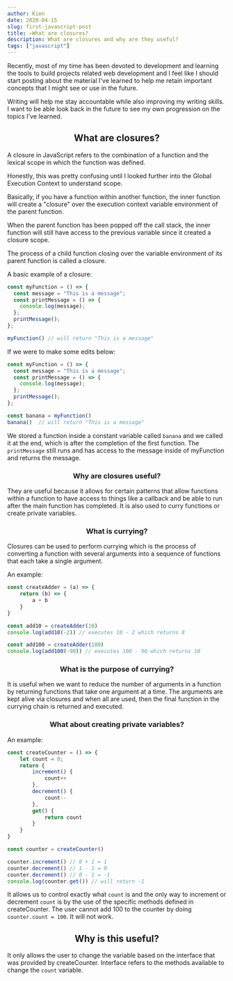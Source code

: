 ```yaml
---
author: Kien
date: 2020-04-15
slug: first-javascript-post
title: ✍What are closures?
description: What are closures and why are they useful?
tags: ["javascript"]
---
```


Recently, most of my time has been devoted to development and learning the tools to build projects related web development and I feel like I should start posting about the material I've learned to help me retain important concepts that I might see or use in the future.

Writing will help me stay accountable while also improving my writing skills. I want to be able look back in the future to see my own progression on the topics I've learned.

## <center> What are closures? </center>

A closure in JavaScript refers to the combination of a function and the lexical scope in which the function was defined.

Honestly, this was pretty confusing until I looked further into the Global Execution Context to understand scope. 

Basically, if you have a function within another function, the inner function will create a "closure" over the execution context variable environment of the parent function. 

When the parent function has been popped off the call stack, the inner function will still have access to the previous variable since it created a closure scope.

The process of a child function closing over the variable environment of its parent function is called a closure.

A basic example of a closure:

```JavaScript
const myFunction = () => {
  const message = "This is a message";
  const printMessage = () => {
    console.log(message);
  };
  printMessage();
};

myFunction() // will return "This is a message"

```

If we were to make some edits below:

```JavaScript
const myFunction = () => {
  const message = "This is a message";
  const printMessage = () => {
    console.log(message);
  };
  printMessage();
};

const banana = myFunction()
banana()  // will return "This is a message"

```

We stored a function inside a constant variable called `banana` and we called it at the end, which is after the completion of the first function. The `printMessage` still runs and has access to the message inside of myFunction and returns the message.

### <center>Why are closures useful? </center>

They are useful because it allows for certain patterns that allow functions within a function to have access to things like a callback and be able to run after the main function has completed. It is also used to curry functions or create private variables.

### <center>What is currying?</center>

Closures can be used to perform currying which is the process of converting a function with several arguments into a sequence of functions that each take a single argument.

An example:

```JavaScript
const createAdder = (a) => {
    return (b) => {
        a + b
    }
}

const add10 = createAdder(10)
console.log(add10(-2)) // executes 10 - 2 which returns 8

const add100 = createAdder(100)
console.log(add100(-90)) // executes 100 - 90 which returns 10

```

### <center>What is the purpose of currying?</center>

It is useful when we want to reduce the number of arguments in a function by returning functions that take one argument at a time. The arguments are kept alive via closures and when all are used, then the final function in the currying chain is returned and executed.

### <center>What about creating private variables?</center>

An example:

```JavaScript
const createCounter = () => {
    let count = 0;
    return {
        increment() {
            count++
        },
        decrement() {
            count--
        },
        get() {
            return count
        }
    }
}

const counter = createCounter()

counter.increment() // 0 + 1 = 1
counter.decrement() // 1 - 1 = 0
counter.decrement() // 0 - 1 = -1
console.log(counter.get()) // will return -1
```

It allows us to control exactly what `count` is and the only way to increment or decrement `count` is by the use of the specific methods defined in createCounter. The user cannot add 100 to the counter by doing `counter.count = 100`. It will not work.

## <center>Why is this useful?</center>

It only allows the user to change the variable based on the interface that was provided by createCounter. Interface refers to the methods available to change the `count` variable.
